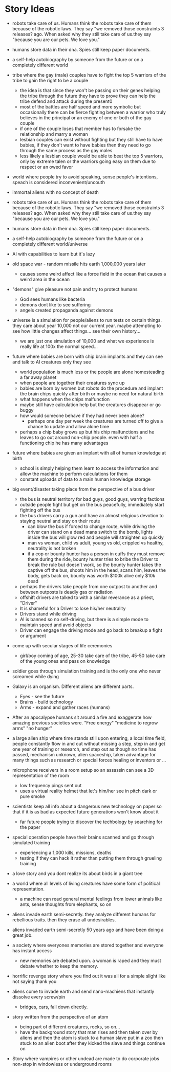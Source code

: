 # Story Ideas

- robots take care of us. Humans  think the robots take care of them because of the robotic laws. They say "we removed those constraints 3 releases? ago.  When asked why they still take care of us.they say "because you are our pets. We love you."

- humans store data in their dna. Spies still keep paper documents.

- a self-help autobiography by someone from the future or on a completely different world

- tribe where the gay (male) couples have to fight the top 5 warriors of the tribe to gain the right to be a couple
  - the idea is that since they won't be passing on their genes helping the tribe through the future they have to prove they can help the tribe defend and attack during the present0
  - most of the battles are half speed and more symbolic but occasionally there can be fierce fighting between a warrior who truly believes in the principal or an enemy of one or both of the gay couple
  - if one of the couple loses that member has to forsake the relationship and marry a woman
  - lesbian couples can exist without fighting but they still have to have babies, if they don't want to have babies then they need to go through the same process as the gay males
  - less likely a lesbian couple would be able to beat the top 5 warriors, only by extreme talen or the warriors going easy on them due to respect or an owed favor

- world where people try to avoid speaking, sense people's intentions, speach is considered inconvenient/uncouth

- immortal aliens with no concept of death

- robots take care of us. Humans  think the robots take care of them because of the robotic laws. They say "we removed those constraints 3 releases? ago.  When asked why they still take care of us.they say "because you are our pets. We love you."

- humans store data in their dna. Spies still keep paper documents.

- a self-help autobiography by someone from the future or on a completely different world/universe

- AI with capabilities to learn but it's lazy

- old space war - random missile hits earth 1,000,000 years later
  - causes some weird affect like a force field in the ocean that causes a weird area in the ocean

- "demons" give pleasure not pain and try to protect humans
  - God sees humans like bacteria
  - demons dont like to see suffering
  - angels created propaganda against demons

- universe is a simulation for people/aliens to run tests on certain things. they care about year 10,000 not our current year.  maybe attempting to see how little changes affect things... see their own history...
  - we are just one simulation of 10,000 and what we experience is really life at 100x the normal speed... 

- future where babies are born with chip brain implants and they can see and talk to AI creatures only they see
  - world population is much less or the people are alone homesteading a far away planet
  - when people are together their creatures sync up
  - babies are born by women but robots do the procedure and implant the brain chips quickly after birth or maybe no need for natural birth
  - what happens when the chips malfunction
  - maybe still have calculation help but the creatures disappear or go buggy
  - how would someone behave if they had never been alone?
    - perhaps one day per week the creatures are turned off to give a chance to update and allow alone time
  - perhaps a chip baby grows up but his chip malfunctions and he leaves to go out around non-chip people. even with half a functioning chip he has many advantages

- future where babies are given an implant with all of human knowledge at birth
  - school is simply helping them learn to access the information and allow the machine to perform calculations for them
  - constant uploads of data to a main human knowledge storage

- big event/disaster taking place from the perspective of a bus driver
  - the bus is neutral territory for bad guys, good guys, warring factions
  - outside people fight but get on the bus peacefully, immediately start fighting off the bus
  - the bus drivers carry a gun and have an almost religious devotion to staying neutral and stay on their route
    - can blow the bus if forced to change route, while driving the driver can stand on a dead mans switch to the bomb, lights inside the bus will glow red and people will straighten up quickly
    - man vs woman, child vs adult, young vs old, crippled vs healthy, neutrality is not broken
    - if a cop or bounty hunter has a person in cuffs they must remove them during the ride, bounty hunter tries to bribe the Driver to break the rule but doesn't work, so the bounty hunter takes the captive off the bus, shoots him in the head, scans him, leaves the body, gets back on, bounty was worth $100k alive only $10k dead
  - perhaps the drivers take people from one outpost to another and between outposts is deadly gas or radiation
  - offshift drivers are talked to with a similar reverance as a priest, "Driver"
  - It is shameful for a Driver to lose his/her neutrality
  - Drivers stand while driving
  - AI is banned so no self-driving, but there is a simple mode to maintain speed and avoid objects
  - Driver can engage the driving mode and go back to breakup a fight or argument

- come up with secular stages of life ceremonies
  - girl/boy coming of age, 25-30 take care of the tribe, 45-50 take care of the young ones and pass on knowledge

- soldier goes through simulation training and is the only one who never screamed while dying

- Galaxy is an organism. Different aliens are different parts.
  - Eyes - see the future
  - Brains - build technology
  - Arms - expand and gather races (humans)

- After an apocalypse humans sit around a fire and exaggerate how amazing previous societies were. "Free energy" "medicine to regrow arms" "no hunger"

- a large alien ship where time stands still upon entering, a local time field, people constantly flow in and out without missing a step, step in and get one year of training or research, and step out as though no time has passed, mechanism unknown, alien spaceship, taken advantage for many things such as research or special forces healing or inventors or ...

- microphone receivers in a room setup so an assassin can see a 3D representation of the room
  - low frequency pings sent out
  - uses a virtual reality helmet that let's him/her see in pitch dark or pure smoke

- scientists keep all info about a dangerous new technology on paper so that if it is as bad as expected future generations won't know about it
  - far future people trying to discover the techbology by searching for the paper

- special operation people have their brains scanned and go through simulated training
  - experiencing a 1,000 kills, missions, deaths
  - testing if they can hack it rather than putting them through grueling training

- a love story and you dont realize its about birds in a giant tree

- a world where all levels of living creatures have some form of political representation.
  - a machine can read general mental feelings from lower animals like ants, sense thoughts from elephants, so on

- aliens invade earth semi-secretly.  they analyze different humans for rebellious traits. then they erase all undesirables.

- aliens invaded earth semi-secretly 50 years ago and have been doing a great job.

- a society where everyones memories are stored together and everyone has instant access
  - new memories are debated upon.  a woman is raped and they must debate whether to keep the memory.

- horrific revenge story where you find out it was all for a simple slight like not saying thank you

- aliens come to invade earth and send nano-machiens that instantly dissolve every screw/pin
  - bridges, cars, fall down directly.

- story written from the perspective of an atom
  - being part of different creatures, rocks, so on...
  - have the background story that man rises and then taken over by aliens and then the atom is stuck to a human slave put in a zoo then stuck to an alien boot after they kicked the slave and things continue on

- Story where vampires or other undead are made to do corporate jobs non-stop in windowless or underground rooms
